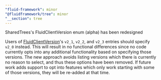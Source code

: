 ```yaml
---
"fluid-framework": minor
"@fluidframework/tree": minor
"__section": tree
---
```

SharedTrees's FluidClientVersion enum (alpha) has been redesigned

Users of [FluidClientVersion](https://fluidframework.com/docs/api/fluid-framework/fluidclientversion-enum)'s `v2_1`, `v2_2`, and `v2_3` entries should specify `v2_0` instead.
This will result in no functional differences since no code currently opts into any additional functionality based on specifying those versions.
The new approach avoids listing versions which there is currently no reason to select, and thus these options have been removed.
If future work adds support to opt into features which only work starting with some of those versions, they will be re-added at that time.
